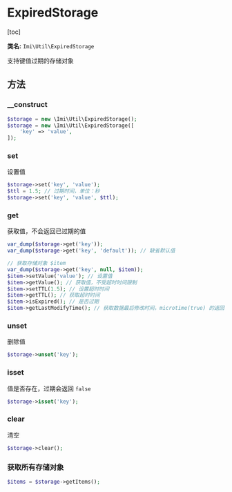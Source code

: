 # ExpiredStorage

[toc]

**类名:** `Imi\Util\ExpiredStorage`

支持键值过期的存储对象

## 方法

### __construct

```php
$storage = new \Imi\Util\ExpiredStorage();
$storage = new \Imi\Util\ExpiredStorage([
    'key' => 'value',
]);
```

### set

设置值

```php
$storage->set('key', 'value');
$ttl = 1.5; // 过期时间，单位：秒
$storage->set('key', 'value', $ttl);
```

### get

获取值，不会返回已过期的值

```php
var_dump($storage->get('key'));
var_dump($storage->get('key', 'default')); // 缺省默认值

// 获取存储对象 $item
var_dump($storage->get('key', null, $item));
$item->setValue('value'); // 设置值
$item->getValue(); // 获取值，不受超时时间限制
$item->setTTL(1.5); // 设置超时时间
$item->getTTL(); // 获取超时时间
$item->isExpired(); // 是否过期
$item->getLastModifyTime(); // 获取数据最后修改时间，microtime(true) 的返回值，小数，单位：秒
```

### unset

删除值

```php
$storage->unset('key');
```

### isset

值是否存在，过期会返回 `false`

```php
$storage->isset('key');
```

### clear

清空

```php
$storage->clear();
```

### 获取所有存储对象

```php
$items = $storage->getItems();
```

